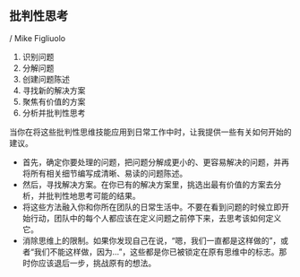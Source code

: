 ## 批判性思考

/ Mike Figliuolo

1. 识别问题
2. 分解问题
3. 创建问题陈述
4. 寻找新的解决方案
5. 聚焦有价值的方案
6. 分析并批判性思考

当你在将这些批判性思维技能应用到日常工作中时，让我提供一些有关如何开始的建议。

- 首先，确定你要处理的问题，把问题分解成更小的、更容易解决的问题，并再将所有相关细节编写成清晰、易读的问题陈述。
- 然后，寻找解决方案。在你已有的解决方案里，挑选出最有价值的方案去分析，并批判性地思考可能的结果。
- 将这些方法融入你和你所在团队的日常生活中。不要在看到问题的时候立即开始行动，团队中的每个人都应该在定义问题之前停下来，去思考该如何定义它。
- 消除思维上的限制。如果你发现自己在说，“嗯，我们一直都是这样做的”，或者“我们不能这样做，因为...”，这些都是你已被锁定在原有思维中的标志。那时你应该退后一步，挑战原有的想法。

